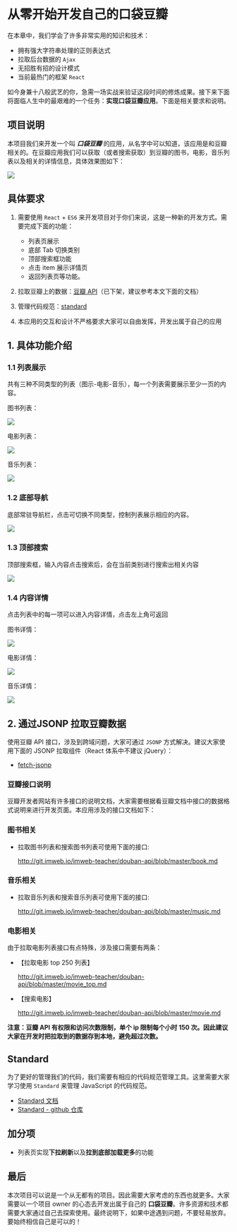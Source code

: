 # 从零开始开发自己的口袋豆瓣
在本章中，我们学会了许多非常实用的知识和技术：
- 拥有强大字符串处理的正则表达式
- 拉取后台数据的 `Ajax`
- 无招胜有招的设计模式
- 当前最热门的框架 `React`

如今身兼十八般武艺的你，急需一场实战来验证这段时间的修炼成果。接下来下面将面临人生中的最艰难的一个任务：**实现口袋豆瓣应用**。下面是相关要求和说明。

[](__split__)

## 项目说明
本项目我们来开发一个叫 ***口袋豆瓣*** 的应用，从名字中可以知道，该应用是和豆瓣相关的。在豆瓣应用我们可以获取（或者搜索获取）到豆瓣的图书，电影，音乐列表以及相关的详情信息，具体效果图如下：

![](http://coding.imweb.io/img/p7/douban-demo.gif)

## 具体要求

1. 需要使用 `React` + `ES6` 来开发项目对于你们来说，这是一种新的开发方式。需要完成下面的功能：
    - 列表页展示
    - 底部 Tab 切换类别
    - 顶部搜索框功能
    - 点击 item 展示详情页
    - 返回列表页等功能。

2. 拉取豆瓣上的数据：[豆瓣 API](https://developers.douban.com/wiki/?title=api_v2)（已下架，建议参考本文下面的文档）
3. 管理代码规范：[standard](https://standardjs.com/)
4. 本应用的交互和设计不严格要求大家可以自由发挥，开发出属于自己的应用

## 1. 具体功能介绍
### 1.1 列表展示
共有三种不同类型的列表（图示-电影-音乐），每一个列表需要展示至少一页的内容。


图书列表：

![](http://coding.imweb.io/img/p7/book-list.png)

电影列表：

![](http://coding.imweb.io/img/p7/movie-list.png)

音乐列表：

![](http://coding.imweb.io/img/p7/music-list.png)

### 1.2 底部导航
底部常驻导航栏，点击可切换不同类型，控制列表展示相应的内容。

![](http://coding.imweb.io/img/p7/navbar.png)

### 1.3 顶部搜索
顶部搜索框，输入内容点击搜索后，会在当前类别进行搜索出相关内容

![](http://coding.imweb.io/img/p7/search.png)

### 1.4 内容详情
点击列表中的每一项可以进入内容详情，点击左上角可返回

图书详情：

![](http://coding.imweb.io/img/p7/book-detail.png)

电影详情：

![](http://coding.imweb.io/img/p7/movie-detail.png)

音乐详情：

![](http://coding.imweb.io/img/p7/music-detail.png)

## 2. 通过JSONP 拉取豆瓣数据
使用豆瓣 API 接口，涉及到跨域问题，大家可通过 `JSONP` 方式解决。建议大家使用下面的 JSONP 拉取组件（React 体系中不建议 jQuery）：
- [fetch-jsonp](https://github.com/camsong/fetch-jsonp)


### 豆瓣接口说明
豆瓣开发者网站有许多接口的说明文档，大家需要根据看豆瓣文档中接口的数据格式说明来进行开发页面。本应用涉及的接口文档如下：

### 图书相关
- 拉取图书列表和搜索图书列表可使用下面的接口:

  http://git.imweb.io/imweb-teacher/douban-api/blob/master/book.md

### 音乐相关
- 拉取音乐列表和搜索音乐列表可使用下面的接口:

  http://git.imweb.io/imweb-teacher/douban-api/blob/master/music.md

### 电影相关
由于拉取电影列表接口有点特殊，涉及接口需要有两条：
- 【拉取电影 top 250 列表】

  http://git.imweb.io/imweb-teacher/douban-api/blob/master/movie_top.md
- 【搜索电影】

  http://git.imweb.io/imweb-teacher/douban-api/blob/master/movie.md


**注意：豆瓣 API 有权限和访问次数限制，单个 ip 限制每个小时 150 次。因此建议大家在开发时把拉取到的数据存到本地，避免超过次数。**


## Standard
为了更好的管理我们的代码，我们需要有相应的代码规范管理工具。这里需要大家学习使用 `Standard` 来管理 JavaScript 的代码规范。

- [Standard 文档](https://standardjs.com/)
- [Standard - github 仓库](https://github.com/standard/standard)


## 加分项
- 列表页实现**下拉刷新**以及**拉到底部加载更多**的功能

## 最后
本次项目可以说是一个从无都有的项目。因此需要大家考虑的东西也就更多。大家需要以一个项目 owner 的心态去开发出属于自己的 **口袋豆瓣**。许多资源和技术都需要大家通过自己去探索使用。最终说明下，如果中途遇到问题，不要轻易放弃。要始终相信自己是可以的！